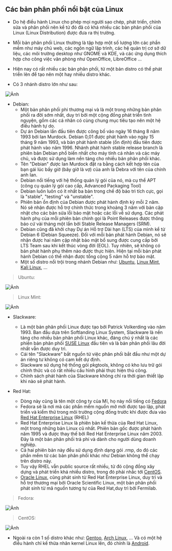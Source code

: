 ## Các bản phân phối nổi bật của Linux

- Do hệ điều hành Linux cho phép mọi người sao chép, phát triển, chỉnh sửa và phân phối nên kể từ đó đã có khá nhiều các bản phân phối của Linux (Linux Distribution) được đưa ra thị trường.

- Mỗi bản phân phối Linux thường là tập hợp một số lượng lớn các phần mềm như máy chủ web, các ngôn ngữ lập trình, các hệ quản trị cơ sở dữ liệu, các môi trường desktop như GNOME và KDE, và các ứng dụng thích hợp cho công việc văn phòng như OpenOffice, LibreOffice ...

- Hiện nay có rất nhiều các bản phân phối, từ một bản distro có thể phát triển lên để tạo nên một hay nhiều distro khác.

- Có 3 nhánh distro lớn như sau:

![Ảnh](https://upload.wikimedia.org/wikipedia/commons/1/1b/Linux_Distribution_Timeline.svg)

- Debian:
	- Một bản phân phối phi thương mại và là một trong những bản phân phối ra đời sớm nhất, duy trì bởi một cộng đồng phát triển tình nguyện, gồm các cá nhân có cùng chung mục tiêu tạo nên một hệ điều hành tự do.
	- Dự án Debian lần đầu tiên được công bố vào ngày 16 tháng 8 năm 1993 bởi Ian Murdock. Debian 0,01 được phát hành vào ngày 15 tháng 9 năm 1993, và bản phát hành stable (ổn định) đầu tiên được phát hành vào năm 1996. Nhánh phát hành stable release branch là phiên bản Debian phổ biến nhất cho máy tính cá nhân và các máy chủ, và được sử dụng làm nền tảng cho nhiều bản phân phối khác.
	- Tên "Debian" được Ian Murdock đặt ra bằng cách kết hợp tên của bạn gái lúc bấy giờ (bây giờ là vợ) của anh là Debra với tên của chính anh Ian.
	- Debian nổi tiếng với hệ thống quản lý gói của nó, mà cụ thể APT (công cụ quản lý gói cao cấp, Advanced Packaging Tool)
	- Debian luôn luôn có ít nhất ba bản trong chế độ bảo trì tích cực, gọi là "stable", "testing" và "unstable".
	- Phiên bản ổn định của Debian được phát hành định kỳ mỗi 2 năm. Nó sẽ nhận được hỗ trợ chính thức trong khoảng 3 năm với bản cập nhật cho các bản sửa lỗi bảo mật hoặc các lỗi về sử dụng. Các phát hành phụ của mỗi phiên bản chính gọi là Point Releases được thông báo cứ vài tháng một lần bởi Stable Release Managers (SRM).
	- Debian cũng đã khởi chạy Dự án Hỗ trợ Dài hạn (LTS) của mình kể từ Debian 6 (Debian Squeeze). Đối với mỗi bản phát hành Debian, nó sẽ nhận được hai năm cập nhật bảo mật bổ sung được cung cấp bởi LTS Team sau khi kết thúc vòng đời (EOL). Tuy nhiên, sẽ không có bản phát hành phụ thêm nào được thực hiện. Hiện tại mỗi bản phát hành Debian có thể nhận được tổng cộng 5 năm hỗ trợ bảo mật.
	- Một số distro nổi trội trong nhánh Debian như: [Ubuntu](https://ubuntu.com/), [Linux Mint](https://www.linuxmint.com/), [Kali Linux](https://www.kali.org/), ...
	
> Ubuntu:

![Ảnh](https://images.viblo.asia/8a07cb68-ffe5-435e-a35d-c027823b8424.png)

> Linux Mint:

![Ảnh](https://images.viblo.asia/80b2888d-82b7-404a-b29c-66ffbdae52e2.png)

- Slackware:
	- Là một bản phân phối Linux được tạo bởi Patrick Volkerding vào năm 1993. Ban đầu dựa trên Softlanding Linux System, Slackware là nền tảng cho nhiều bản phân phối Linux khác, đáng chú ý nhất là các phiên bản phân phối [SUSE Linux](https://www.suse.com/) đầu tiên và là bản phân phối lâu đời nhất vẫn được duy trì.
	- Cái tên "Slackware" bắt nguồn từ việc phân phối bắt đầu như một dự án riêng tư không có cam kết dự định.
	- Slackware sử dụng hệ thống gói pkgtools, không có kho lưu trữ gói chính thức và có rất nhiều cấu hình phải thực hiện thủ công.
	- Chính sách phát hành của Slackware không chỉ ra thời gian thiết lập khi nào sẽ phát hành.

- Red Hat:
	- Dòng này cũng là tên một công ty của Mĩ, họ này nổi tiếng có [Fedora](https://getfedora.org/)
	- Fedora sẽ là nơi mà các phần mềm nguồn mở mới được tạo lập, phát triển và kiểm thử trong môi trường cộng đồng trước khi được đưa vào [Red Hat Enterprise Linux](https://www.redhat.com/en/technologies/linux-platforms/enterprise-linux) (RHEL)
	- Red Hat Enterprise Linux là phiên bản kế thừa của Red Hat Linux, một trong những bản Linux cũ nhất. Phiên bản gốc được phát hành năm 1995 và được thay thế bởi Red Hat Enterprise Linux năm 2003. Đây là một bản phân phối trả phí và dành cho người dùng doanh nghiệp.
	- Cả hai phiên bản này đều sử dụng định dạng gói .rmp, do đó các phần mềm từ các bản phân phối khác như Debian không thể chạy trên distro này.
	- Tuy vậy RHEL vẫn public source rất nhiều, từ đó cộng đồng xây dựng và phát triển khá nhiều distro, trong đó phải nhắc tới [CentOS](https://www.centos.org/).
	- [Oracle Linux](https://www.oracle.com/linux/), cũng phát sinh từ Red Hat Enterprise Linux, duy trì và hỗ trợ thương mại bởi Oracle Scientific Linux, một bản phân phối phát sinh từ mã nguồn tương tự của Red Hat,duy trì bởi Fermilab.

> Fedora:

![Ảnh](https://images.viblo.asia/e64986a1-ff03-4442-9d02-0c4728047147.jpg)

> CentOS:

![Ảnh](https://images.viblo.asia/dbdb6b39-9354-4985-9e07-a53f9a5f1e64.jpg)

- Ngoài ra còn 1 số distro khác như: [Gentoo](https://www.gentoo.org/), [Arch Linux](https://www.archlinux.org/), ... Và có một hệ điều hành chỉ kế thừa nhân kernel Linux lên, đó chính là [Android](https://www.android.com/).